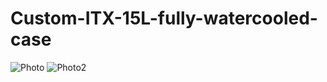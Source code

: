 # Custom-ITX-15L-fully-watercooled-case
![Photo](https://puu.sh/sLpW0/7b01a3f41d.png)
![Photo2](https://puu.sh/sLqVi/ee0ceba958.jpg)
